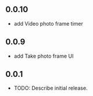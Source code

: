 ## 0.0.10
+ add Video photo frame timer 

## 0.0.9
+ add Take photo frame UI

## 0.0.1

* TODO: Describe initial release.
